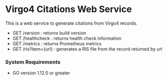 # Virgo4 Citations Web Service

This is a web service to generate citations from Virgo4 records.

* GET /version : returns build version
* GET /healthcheck : returns health check information
* GET /metrics : returns Prometheus metrics
* GET /ris?item={url} : generates a RIS file from the record returned by url

### System Requirements

* GO version 1.12.0 or greater
